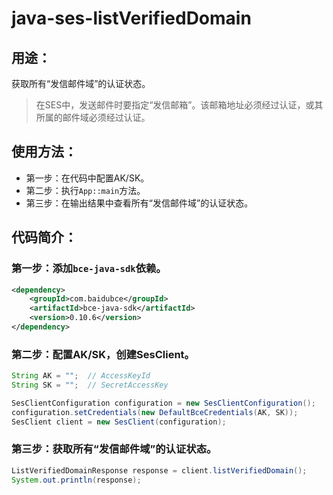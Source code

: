 # java-ses-listVerifiedDomain

## 用途：

获取所有“发信邮件域”的认证状态。

> 在SES中，发送邮件时要指定“发信邮箱”。该邮箱地址必须经过认证，或其所属的邮件域必须经过认证。

## 使用方法：

* 第一步：在代码中配置AK/SK。
* 第二步：执行`App::main`方法。
* 第三步：在输出结果中查看所有“发信邮件域”的认证状态。

## 代码简介：

### 第一步：添加`bce-java-sdk`依赖。

```xml
<dependency>
    <groupId>com.baidubce</groupId>
    <artifactId>bce-java-sdk</artifactId>
    <version>0.10.6</version>
</dependency>
```

### 第二步：配置AK/SK，创建SesClient。

```java
String AK = "";  // AccessKeyId
String SK = "";  // SecretAccessKey

SesClientConfiguration configuration = new SesClientConfiguration();
configuration.setCredentials(new DefaultBceCredentials(AK, SK));
SesClient client = new SesClient(configuration);
```

### 第三步：获取所有“发信邮件域”的认证状态。

```java
ListVerifiedDomainResponse response = client.listVerifiedDomain();
System.out.println(response);
```